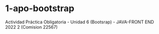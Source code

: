 # 1-apo-bootstrap
Actividad Práctica Obligatoria - Unidad 6 (Bootsrap) - JAVA-FRONT END 2022 2 (Comision 22567)
